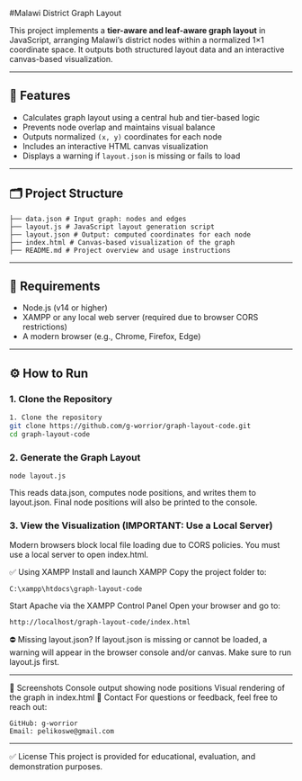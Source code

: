 #Malawi District Graph Layout

This project implements a **tier-aware and leaf-aware graph layout** in JavaScript, arranging Malawi’s district nodes within a normalized 1×1 coordinate space. It outputs both structured layout data and an interactive canvas-based visualization.

---

## 📌 Features

- Calculates graph layout using a central hub and tier-based logic  
- Prevents node overlap and maintains visual balance  
- Outputs normalized `(x, y)` coordinates for each node  
- Includes an interactive HTML canvas visualization  
- Displays a warning if `layout.json` is missing or fails to load  

---

## 🗂 Project Structure
```
├── data.json # Input graph: nodes and edges 
├── layout.js # JavaScript layout generation script 
├── layout.json # Output: computed coordinates for each node 
├── index.html # Canvas-based visualization of the graph 
├── README.md # Project overview and usage instructions
```

---

## 🔧 Requirements

- Node.js (v14 or higher)  
- XAMPP or any local web server (required due to browser CORS restrictions)  
- A modern browser (e.g., Chrome, Firefox, Edge)  

---

## ⚙️ How to Run

### 1. Clone the Repository

```bash
1. Clone the repository
git clone https://github.com/g-worrior/graph-layout-code.git
cd graph-layout-code
```

### 2. Generate the Graph Layout
```
node layout.js
```
This reads data.json, computes node positions, and writes them to layout.json.
Final node positions will also be printed to the console.

### 3. View the Visualization (IMPORTANT: Use a Local Server)
Modern browsers block local file loading due to CORS policies. You must use a local server to open index.html.

✅ Using XAMPP
Install and launch XAMPP
Copy the project folder to:
```
C:\xampp\htdocs\graph-layout-code
```
Start Apache via the XAMPP Control Panel
Open your browser and go to:
```
http://localhost/graph-layout-code/index.html
```
⛔ Missing layout.json?
If layout.json is missing or cannot be loaded, a warning will appear in the browser console and/or canvas. Make sure to run layout.js first.

---

📸 Screenshots
Console output showing node positions
Visual rendering of the graph in index.html
💬 Contact
For questions or feedback, feel free to reach out:
```
GitHub: g-worrior
Email: pelikoswe@gmail.com
```

---

✅ License
This project is provided for educational, evaluation, and demonstration purposes.
